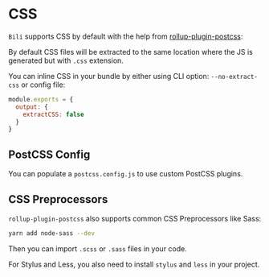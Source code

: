 # CSS

`Bili` supports CSS by default with the help from [rollup-plugin-postcss](https://github.com/egoist/rollup-plugin-postcss):

By default CSS files will be extracted to the same location where the JS is generated but with `.css` extension.

You can inline CSS in your bundle by either using CLI option: `--no-extract-css` or config file:

```js
module.exports = {
  output: {
    extractCSS: false
  }
}
```

## PostCSS Config

You can populate a `postcss.config.js` to use custom PostCSS plugins.

## CSS Preprocessors

`rollup-plugin-postcss` also supports common CSS Preprocessors like Sass:

```bash
yarn add node-sass --dev
```

Then you can import `.scss` or `.sass` files in your code.

For Stylus and Less, you also need to install `stylus` and `less` in your project.
